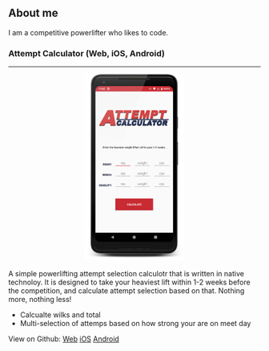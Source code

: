 ## About me

I am a competitive powerlifter who likes to code.




### Attempt Calculator (Web, iOS, Android)
***

<p align="center">
<img src="https://raw.githubusercontent.com/wajeht/android_attempt_calculator/584053c3b275bbad3a521af2886264961fd1c9ea/app/src/main/res/drawable/screenshot.png" width="200">
</p>

A simple powerlifting attempt selection calculotr that is written in native technoloy. It is designed to take your heaviest lift within 1-2 weeks before the competition, and calculate attempt selection based on that. Nothing more, nothing less!

*   Calcualte wilks and total
*   Multi-selection of attemps based on how strong your are on meet day

View on Github: [Web](https://github.com/wajeht/web_attempt_calculator)  [iOS](https://github.com/wajeht/ios_attempt_calculator)  [Android](https://github.com/wajeht/android_attempt_calculator) 




